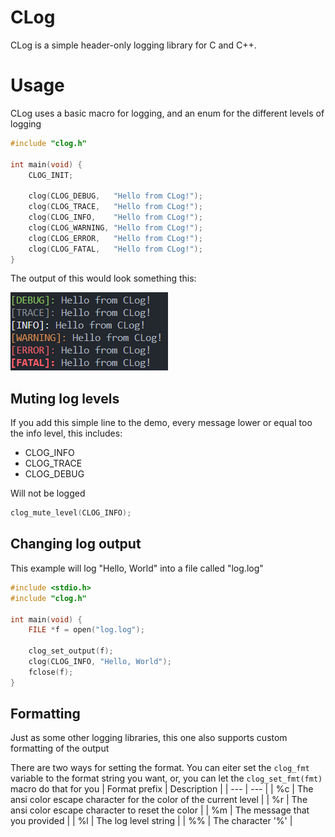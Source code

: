 # CLog
CLog is a simple header-only logging library for C and C++.

# Usage
CLog uses a basic macro for logging, and an enum for the different levels of logging
```C
#include "clog.h"

int main(void) {
    CLOG_INIT;

    clog(CLOG_DEBUG,   "Hello from CLog!");
    clog(CLOG_TRACE,   "Hello from CLog!");
    clog(CLOG_INFO,    "Hello from CLog!");
    clog(CLOG_WARNING, "Hello from CLog!");
    clog(CLOG_ERROR,   "Hello from CLog!");
    clog(CLOG_FATAL,   "Hello from CLog!");
}
```

The output of this would look something this:

![Demo output](img/demo-output.png)

## Muting log levels
If you add this simple line to the demo, every message lower or equal too the info level, this includes:
 - CLOG_INFO
 - CLOG_TRACE
 - CLOG_DEBUG

Will not be logged
```C 
clog_mute_level(CLOG_INFO);
```

## Changing log output

This example will log "Hello, World" into a file called "log.log"

```C
#include <stdio.h>
#include "clog.h"

int main(void) {
    FILE *f = open("log.log");
    
    clog_set_output(f);
    clog(CLOG_INFO, "Hello, World");
    fclose(f);
}
```

## Formatting
Just as some other logging libraries, this one also supports custom formatting of the output

There are two ways for setting the format. You can eiter set the ```clog_fmt``` variable to the format string you want, or, you can let the ```clog_set_fmt(fmt)``` macro do that for you
| Format prefix | Description |
| --- | --- |
| %c | The ansi color escape character for the color of the current level |
| %r | The ansi color escape character to reset the color |
| %m | The message that you provided |
| %l | The log level string |
| %% | The character '%' |